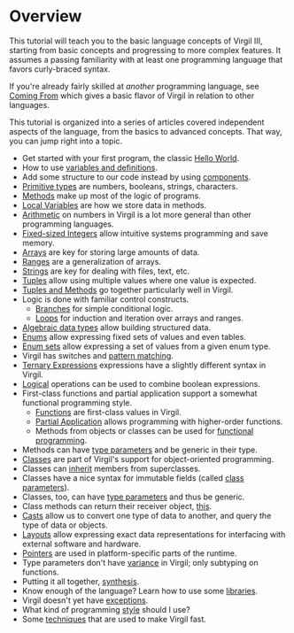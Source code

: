# Overview

This tutorial will teach you to the basic language concepts of Virgil III, starting from basic concepts and progressing to more complex features.
It assumes a passing familiarity with at least one programming language that favors curly-braced syntax.

If you're already fairly skilled at *another* programming language, see [Coming From](ComingFrom.md) which gives a basic flavor of Virgil in relation to other languages.

This tutorial is organized into a series of articles covered independent aspects of the language, from the basics to advanced concepts.
That way, you can jump right into a topic.

* Get started with your first program, the classic [Hello World](HelloWorld.md).
* How to use [variables and definitions](Variables.md).
* Add some structure to our code instead by using [components](Components.md).
* [Primitive types](Primitives.md) are numbers, booleans, strings, characters.
* [Methods](Methods.md) make up most of the logic of programs.
* [Local Variables](Locals.md) are how we store data in methods.
* [Arithmetic](Arith.md) on numbers in Virgil is a lot more general than other programming languages.
* [Fixed-sized Integers](FixedSizeIntegers.md) allow intuitive systems programming and save memory.
* [Arrays](Arrays.md) are key for storing large amounts of data.
* [Ranges](Ranges.md) are a generalization of arrays.
* [Strings](Strings.md) are key for dealing with files, text, etc.
* [Tuples](Tuples.md) allow using multiple values where one value is expected.
* [Tuples and Methods](TuplesAndMethods.md) go together particularly well in Virgil.
* Logic is done with familiar control constructs.
  * [Branches](Branches.md) for simple conditional logic.
  * [Loops](Loops.md) for induction and iteration over arrays and ranges.
* [Algebraic data types](ADTs.md) allow building structured data.
* [Enums](Enums.md) allow expressing fixed sets of values and even tables.
* [Enum sets](EnumSets.md) allow expressing a set of values from a given enum type.
* Virgil has switches and [pattern matching](Matches.md).
* [Ternary Expressions](Ternary.md) expressions have a slightly different syntax in Virgil.
* [Logical](Logical.md) operations can be used to combine boolean expressions.
* First-class functions and partial application support a somewhat functional programming style.
  * [Functions](Functions.md) are first-class values in Virgil.
  * [Partial Application](PartialApp.md) allows programming with higher-order functions.
  * Methods from objects or classes can be used for [functional programming](ClassesAndFunctions.md).
* Methods can have [type parameters](Typeparams.md) and be generic in their type.
* [Classes](Classes.md) are part of Virgil's support for object-oriented programming.
* Classes can [inherit](Inheritance.md) members from superclasses.
* Classes have a nice syntax for immutable fields (called [class parameters](ClassParameters.md)).
* Classes, too, can have [type parameters](ClassTypeParams.md) and thus be generic.
* Class methods can return their receiver object, [this](ReturnThis.md).
* [Casts](Casts.md) allow us to convert one type of data to another, and query the type of data or objects.
* [Layouts](Layouts.md) allow expressing exact data representations for interfacing with external software and hardware.
* [Pointers](Pointers.md) are used in platform-specific parts of the runtime.
* Type parameters don't have [variance](Variance.md) in Virgil; only subtyping on functions.
* Putting it all together, [synthesis](Synthesis.md).
* Know enough of the language? Learn how to use some [libraries](LibUtil.md).
* Virgil doesn't yet have [exceptions](Exceptions.md).
* What kind of programming [style](Style.md) should I use?
* Some [techniques](ImplNotes.md) that are used to make Virgil fast.
